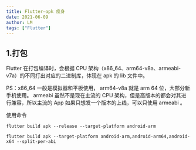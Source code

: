 ```yaml
---
title: Flutter—apk 瘦身
date: 2021-06-09
author: LM
tags: ["Flutter"]
---
```


## 1.打包

Flutter 在打包编译时，会根据 CPU 架构（x86_64、arm64-v8a、armeabi-v7a）的不同打出对应的二进制库，体现在 apk 的 lib 文件中。

PS：x86_64 一般是模拟器和平板使用， arm64-v8a 就是 arm 64 位，大部分新手机使用。 armeabi 虽然不是现在主流的 CPU 架构，但是高版本的都会对其进行兼容，所以主流的 App 如果只想发一个版本的上线，可以只使用 armeabi 。

使用命令

```
flutter build apk --release --target-platform android-arm
```

```
flutter build apk --target-platform android-arm,android-arm64,android-x64 --split-per-abi
```

